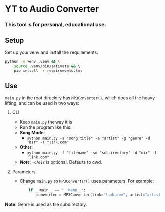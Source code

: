 # YT to Audio Converter
### This tool is for personal, educational use.

## Setup
Set up your venv and install the requirements:
```bash
python -m venv .venv && \
    source .venv/bin/activate && \ 
    pip install -r requirements.txt
```

## Use
`main.py` in the root directory has `MP3Converter()`, which does all the heavy lifting, and can be used in two ways:
1. CLI
    - Keep `main.py` the way it is
    - Run the program like this:
    - **Song Mode**:
        - `python main.py -s "song title" -a "artist" -g "genre" -d "dir" -l "link.com"`
    - **Other**:
        - `python main.py -f "filename" -sd "subdirectory" -d "dir" -l "link.com"`
    - **_Note_**: `-d`/`dir` is optional. Defaults to cwd.

2. Parameters
    - Change `main.py` so `MP3Converter()` uses parameters. For example:
        ```python
            if __main__ == "__name__":
                converter = MP3Converter(link="link.com", artist="artist", song="song title", genre="genre")
        ```

**Note**: Genre is used as the subdirectory.
